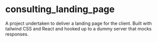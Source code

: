 # consulting_landing_page
A project undertaken to deliver a landing page for the client. Built with tailwind CSS and React and hooked up to a dummy server that mocks responses.
